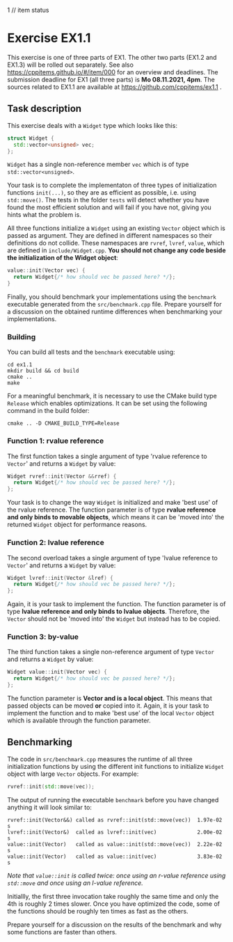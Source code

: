 1 // item status
# Exercise EX1.1

This exercise is one of three parts of EX1. The other two parts (EX1.2 and EX1.3) will be rolled out separately. See also https://cppitems.github.io/#/item/000 for an overview and deadlines. The submission deadline for EX1 (all three parts) is **Mo 08.11.2021, 4pm**.
The sources related to EX1.1 are available at https://github.com/cppitems/ex1.1 .

## Task description

This exercise deals with a `Widget` type which looks like this:
```C++
struct Widget {
  std::vector<unsigned> vec;
};
```
`Widget` has a single non-reference member `vec` which is of type `std::vector<unsigned>`.

Your task is to complete the implementaton of three types of initialization functions `init(...)`, so they are as efficient as possible, i.e. using `std::move()`.
The tests in the folder `tests` will detect whether you have found the most efficient solution and will fail if you have not, giving you hints what the problem is.

All three functions initialize a `Widget` using an existing `Vector` object which is passed as argument. They are defined in different namespaces so their definitions do not collide. These namespaces are `rvref`, `lvref`, `value`, which are defined in `include/Widget.cpp`.
**You should not change any code beside the initialization of the Widget object**:

```C++
value::init(Vector vec) {
  return Widget{/* how should vec be passed here? */};
}
```

Finally, you should benchmark your implementations using the `benchmark` executable generated from the `src/benchmark.cpp` file.
Prepare yourself for a discussion on the obtained runtime differences when benchmarking your implementations.

### Building

You can build all tests and the `benchmark` executable using:
```
cd ex1.1
mkdir build && cd build
cmake ..
make
```

For a meaningful benchmark, it is necessary to use the CMake build type `Release` which enables optimizations. It can be set using the following command in the build folder:
```
cmake .. -D CMAKE_BUILD_TYPE=Release
```

### Function 1: rvalue reference

The first function takes a single argument of type 'rvalue reference to `Vector`' and returns a `Widget` by value:
```C++
Widget rvref::init(Vector &&rref) {
  return Widget{/* how should vec be passed here? */};
};
```
Your task is to change the way `Widget` is initialized and make 'best use' of the rvalue reference.
The function parameter is of type **rvalue reference and only binds to movable objects**, which means it can be 'moved into' the returned `Widget` object for performance reasons.

### Function 2: lvalue reference

The second overload takes a single argument of type 'lvalue reference to `Vector`' and returns a `Widget` by value:
```C++
Widget lvref::init(Vector &lref) {
  return Widget{/* how should vec be passed here? */};
};
```
Again, it is your task to implement the function. 
The function parameter is of type **lvalue reference and only binds to lvalue objects**.
Therefore, the `Vector` should not be 'moved into' the `Widget` but instead has to be copied.

### Function 3: by-value

The third function takes a single non-reference argument of type `Vector` and returns a `Widget` by value:
```C++
Widget value::init(Vector vec) {
  return Widget{/* how should vec be passed here? */};
};
```

The function parameter is **Vector and is a local object**. This means that passed objects can be moved **or** copied into it.
Again, it is your task to implement the function and to make 'best use' of the local `Vector` object which is available through the function parameter.

## Benchmarking

The code in `src/benchmark.cpp` measures the runtime of all three initialization functions by using the different init functions to initialize `Widget` object with large `Vector` objects. For example:

```C++
rvref::init(std::move(vec));
```

The output of running the executable `benchmark` before you have changed anything it will look similar to:

```
rvref::init(Vector&&) called as rvref::init(std::move(vec))  1.97e-02 s
lvref::init(Vector&)  called as lvref::init(vec)             2.00e-02 s
value::init(Vector)   called as value::init(std::move(vec))  2.22e-02 s
value::init(Vector)   called as value::init(vec)             3.83e-02 s
```
*Note that `value::init` is called twice: once using an r-value reference using `std::move` and once using an l-value reference.*

Initiallly, the first three invocation take roughly the same time and only the 4th is roughly 2 times slower. Once you have optimized the code, some of the functions should be roughly ten times as fast as the others.

Prepare yourself for a discussion on the results of the benchmark and why some functions are faster than others.